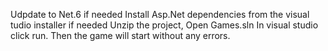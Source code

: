Udpdate to Net.6 if needed 
Install Asp.Net dependencies from the visual tudio installer if needed
Unzip the project, Open Games.sln
In visual studio click run. Then the game will start without any errors.

